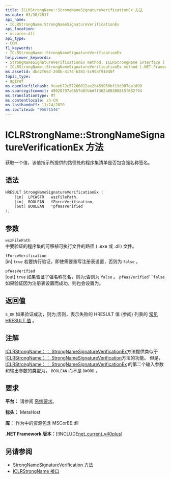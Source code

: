```yaml
---
title: ICLRStrongName::StrongNameSignatureVerificationEx 方法
ms.date: 03/30/2017
api_name:
- ICLRStrongName.StrongNameSignatureVerificationEx
api_location:
- mscoree.dll
api_type:
- COM
f1_keywords:
- ICLRStrongName::StrongNameSignatureVerificationEx
helpviewer_keywords:
- StrongNameSignatureVerificationEx method, ICLRStrongName interface [.NET Framework hosting]
- ICLRStrongName::StrongNameSignatureVerificationEx method [.NET Framework hosting]
ms.assetid: dbd2f662-208b-4174-b301-5c99af91040f
topic_type:
- apiref
ms.openlocfilehash: 9caeb72c57260012ae2b459950bf19d907da1d98
ms.sourcegitcommit: d8020797a6657d0fbbdff362b80300815f682f94
ms.translationtype: MT
ms.contentlocale: zh-CN
ms.lasthandoff: 11/24/2020
ms.locfileid: "95671546"
---
```

# <a name="iclrstrongnamestrongnamesignatureverificationex-method"></a>ICLRStrongName::StrongNameSignatureVerificationEx 方法

获取一个值，该值指示所提供的路径处的程序集清单是否包含强名称签名。  
  
## <a name="syntax"></a>语法  
  
```cpp  
HRESULT StrongNameSignatureVerificationEx (  
    [in]  LPCWSTR   wszFilePath,  
    [in]  BOOLEAN   fForceVerification,  
    [out] BOOLEAN   *pfWasVerified  
);  
```  
  
## <a name="parameters"></a>参数  

 `wszFilePath`  
 中要验证的程序集的可移植可执行文件的路径 ( .exe 或 .dll) 文件。  
  
 `fForceVerification`  
 [in] `true` 若要执行验证，即使需要重写注册表设置，否则为 `false` 。  
  
 `pfWasVerified`  
 [out] `true` 如果验证了强名称签名，则为;否则为 `false` 。 `pfWasVerified``false`如果验证因为注册表设置而成功，则也会设置为。  
  
## <a name="return-value"></a>返回值  

 `S_OK` 如果验证成功，则为;否则，表示失败的 HRESULT 值 (参阅) 列表的 [常见 HRESULT 值](/windows/win32/seccrypto/common-hresult-values) 。  
  
## <a name="remarks"></a>注解  

 [ICLRStrongName：： StrongNameSignatureVerificationEx](iclrstrongname-strongnamesignatureverificationex-method.md)方法提供类似于[ICLRStrongName：： StrongNameSignatureVerification](iclrstrongname-strongnamesignatureverification-method.md)方法的功能。 但是， [ICLRStrongName：： StrongNameSignatureVerificationEx](iclrstrongname-strongnamesignatureverificationex-method.md) 的第二个输入参数和输出参数的类型为， `BOOLEAN` 而不是 `DWORD` 。  
  
## <a name="requirements"></a>要求  

 **平台：** 请参阅 [系统要求](../../get-started/system-requirements.md)。  
  
 **标头：** MetaHost  
  
 **库：** 作为中的资源包含 MSCorEE.dll  
  
 **.NET Framework 版本：**[!INCLUDE[net_current_v40plus](../../../../includes/net-current-v40plus-md.md)]  
  
## <a name="see-also"></a>另请参阅

- [StrongNameSignatureVerification 方法](iclrstrongname-strongnamesignatureverification-method.md)
- [ICLRStrongName 接口](iclrstrongname-interface.md)
